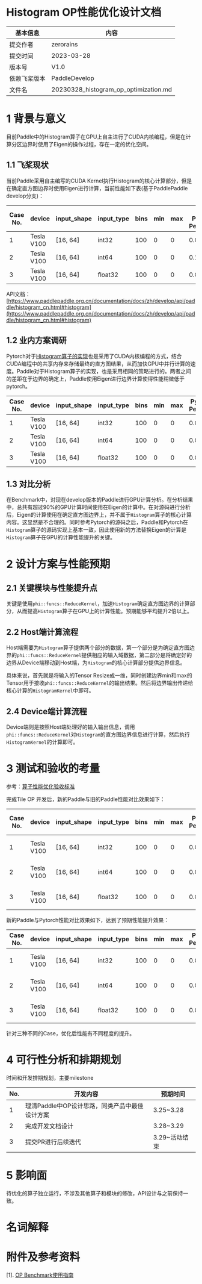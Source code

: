 # Histogram OP性能优化设计文档


| 基本信息     | 内容                                      |
| ------------ | ----------------------------------------- |
| 提交作者     | zerorains                                 |
| 提交时间     | 2023-03-28                                |
| 版本号       | V1.0                                      |
| 依赖飞桨版本 | PaddleDevelop                             |
| 文件名       | 20230328_histogram_op_optimization.md<br> |


# 1 背景与意义

目前Paddle中的Histogram算子在GPU上自主进行了CUDA内核编程，但是在计算分区边界时使用了Eigen的操作过程，存在一定的优化空间。

## 1.1 飞桨现状

当前Paddle采用自主编写的CUDA Kernel执行Histogram的核心计算部分，但是在确定直方图边界时使用Eigen进行计算，当前性能如下表(基于PaddlePaddle　develop分支)：


| Case No. | device| input_shape | input_type | bins | min | max |old Paddle Perf(ms) |
|---|---|---|---|---|---|---|---|
| 1 | Tesla V100 | [16, 64] | int32 | 100 | 0 | 0 |    0.09403 |
| 2 | Tesla V100 | [16, 64] | int64 | 100 | 0    | 0 | 0.13624 |
| 3 | Tesla V100 | [16, 64] | float32 | 100 | 0 | 0 |  0.01889 |

API文档：[https://www.paddlepaddle.org.cn/documentation/docs/zh/develop/api/paddle/histogram_cn.html#histogram](https://www.paddlepaddle.org.cn/documentation/docs/zh/develop/api/paddle/histogram_cn.html#histogram)

## 1.2 业内方案调研


Pytorch对于[Histogram算子的实现](https://github.com/pytorch/pytorch/blob/master/aten/src/ATen/native/cuda/SummaryOps.cu#L55)也是采用了CUDA内核编程的方式，结合CUDA编程中的共享内存来存储最终的直方图结果，从而加快GPU中并行计算的速度。Paddle对于Histogram算子的实现，也是采用相同的策略进行的。两者之间的差距在于边界的确定上，Paddle使用Eigen进行边界计算使得性能稍微低于pytorch。

| Case No. | device| input_shape | input_type | bins | min | max |Pytorch Perf(ms) |
|---|---|---|---|---|---|---|---|
| 1 | Tesla V100 | [16, 64] | int32   | 100 | 0 | 0 | 0.02255 |
| 2 | Tesla V100 | [16, 64] | int64   | 100 | 0 | 0 | 0.03424 |
| 3 | Tesla V100 | [16, 64] | float32 | 100 | 0 | 0 | 0.02250 |

## 1.3 对比分析

在Benchmark中，对现在develop版本的Paddle进行GPU计算分析。在分析结果中，总共有超过90%的GPU计算时间使用在Eigen的计算中。在对源码进行分析后，Eigen的计算使用在确定直方图边界上，并不属于`Histogram`算子的核心计算内容。这显然是不合理的。同时参考Pytorch的源码之后，Paddle和Pytorch在`Histogram`算子的源码实现上基本一致，因此使用新的方法替换Eigen的计算是`Histogram`算子在GPU的计算性能提升的关键。

# 2 设计方案与性能预期

## 2.1 关键模块与性能提升点

关键是使用`phi::funcs::ReduceKernel`，加速`Histogram`确定直方图边界的计算部分，从而提高`Histogram`算子在GPU上的计算性能。预期能够平均提升2倍以上。

## 2.2 Host端计算流程

Host端需要为`Histogram`算子提供两个部分的数据，第一个部分是为确定直方图边界的`phi::funcs::ReduceKernel`提供相应的输入域数据，第二部分是将确定好的边界从Device端移动到Host端，为`Histogram`的核心计算部分提供边界信息。

具体来说，首先就是将输入的Tensor Resize成一维，同时创建边界min和max的Tensor用于接收`phi::funcs::ReduceKernel`的输出结果。然后将边界输出传递给核心计算的`HistogramKernel`中即可。

## 2.4 Device端计算流程

Device端则是按照Host端处理好的输入输出信息，调用`phi::funcs::ReduceKernel`对`Histogram`的直方图边界信息进行计算，然后执行`HistogramKernel`的计算即可。

# 3 测试和验收的考量

参考：[算子性能优化验收标准](http://agroup.baidu.com/paddle-perf/md/article/4892913)

完成Tile OP 开发后，新的Paddle与旧的Paddle性能对比效果如下：

| Case No. | device| input_shape | input_type | bins | min | max |Paddle Perf(ms) |old Paddle Perf(ms) |diff|
|---|---|---|---|---|---|---|---|---|---|
| 1 | Tesla V100 | [16, 64] | int32   | 100 | 0 | 0 | 0.01753 |0.09403|faster than 436.39% |
| 2 | Tesla V100 | [16, 64] | int64   | 100 | 0 | 0 | 0.01817 |0.13624|faster than 649.81%|
| 3 | Tesla V100 | [16, 64] | float32 | 100 | 0 | 0 | 0.01727 |0.01889|faster than 9.38%|

新的Paddle与Pytorch性能对比效果如下，达到了预期性能提升效果：

| Case No. | device| input_shape | input_type | bins | min | max |Paddle Perf(ms) |Pytorch Perf(ms) |diff|
|---|---|---|---|---|---|---|---|---|---|
| 1 | Tesla V100 | [16, 64] | int32   | 100 | 0 | 0 | 0.01753 |0.02255|faster than 28.64%|
| 2 | Tesla V100 | [16, 64] | int64   | 100 | 0 | 0 | 0.01817 |0.03424|faster than 88.44%|
| 3 | Tesla V100 | [16, 64] | float32 | 100 | 0 | 0 | 0.01727 |0.02250|faster than 30.28%|

针对三种不同的Case，优化后性能有不同程度的提升。   

# 4 可行性分析和排期规划

时间和开发排期规划，主要milestone

| No. | 开发内容 | 预期时间 |
|---|---|---|
| 1 | 理清Paddle中OP设计思路，同类产品中最佳设计方案  | 3.25~3.28 |
| 2 | 完成开发文档设计  | 3.28~3.29 |
| 3 | 提交PR进行后续迭代 | 3.29~活动结束 |


# 5 影响面

待优化的算子独立运行，不涉及其他算子和模块的修改，API设计与之前保持一致。


# 名词解释



# 附件及参考资料
[1]. [OP Benchmark使用指南](https://github.com/PaddlePaddle/benchmark/blob/master/api/README.md)

